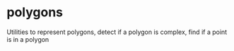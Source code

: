 # polygons
Utilities to represent polygons, detect if a polygon is complex, find if a point is in a polygon

